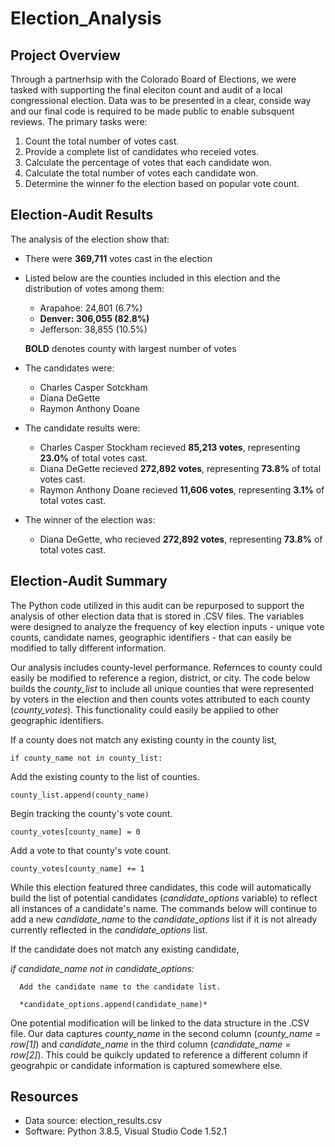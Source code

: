 # Election_Analysis

## Project Overview
Through a partnerhsip with the Colorado Board of Elections, we were tasked with supporting the final eleciton count and audit of a local congressional election.  Data was to be presented in a clear, conside way and our final code is required to be made public to enable subsquent reviews.  The primary tasks were:
1. Count the total number of votes cast.
2. Provide a complete list of candidates who receied votes.
3. Calculate the percentage of votes that each candidate won.
4. Calculate the total number of votes each candidate won.
5. Determine the winner fo the election based on popular vote count. 


## Election-Audit Results
The analysis of the election show that:
- There were **369,711** votes cast in the election

- Listed below are the counties included in this election and the distribution of votes among them:
  - Arapahoe: 24,801 (6.7%)
  - **Denver: 306,055 (82.8%)**
  - Jefferson: 38,855 (10.5%)
  
  **BOLD** denotes county with largest number of votes
  
- The candidates were:
  - Charles Casper Sotckham
  - Diana DeGette
  - Raymon Anthony Doane
- The candidate results were:
  - Charles Casper Stockham recieved **85,213 votes**, representing **23.0%** of total votes cast. 
  - Diana DeGette recieved **272,892 votes**, representing **73.8%** of total votes cast.
  - Raymon Anthony Doane recieved **11,606 votes**, representing **3.1%** of total votes cast.
- The winner of the election was:
  - Diana DeGette, who recieved **272,892 votes**, representing **73.8%** of total votes cast.

## Election-Audit Summary
The Python code utilized in this audit can be repurposed to support the analysis of other election data that is stored in .CSV files.  The variables were designed to analyze the frequency of key election inputs - unique vote counts, candidate names, geographic identifiers - that can easily be modified to tally different information.  

Our analysis includes county-level performance.  Refernces to county could easily be modified to reference a region, district, or city. The code below builds the *county_list* to include all unique counties that were represented by voters in the election and then counts votes attributed to each county (*county_votes*).  This functionality could easily be applied to other geographic identifiers.

If a county does not match any existing county in the county list,
  
```if county_name not in county_list:```

Add the existing county to the list of counties.
  
```county_list.append(county_name)```
  
Begin tracking the county's vote count.
    
```county_votes[county_name] = 0```
    
Add a vote to that county's vote count.
  
```county_votes[county_name] += 1```

While this election featured three candidates, this code will automatically build the list of potential candidates (*candidate_options* variable) to reflect all instances of a candidate's name.  The commands below will continue to add a new *candidate_name* to the *candidate_options* list if it is not already currently reflected in the *candidate_options* list.  

  
  If the candidate does not match any existing candidate,
  
  *if candidate_name not in candidate_options:*
  
      Add the candidate name to the candidate list.
      
      *candidate_options.append(candidate_name)*

One potential modification will be linked to the data structure in the .CSV file. Our data captures *county_name* in the second column (*county_name = row[1]*) and *candidate_name* in the third column (*candidate_name = row[2]*). This could be quikcly updated to reference a different column if geograhpic or candidate information is captured somewhere else.

## Resources
- Data source: election_results.csv
- Software: Python 3.8.5, Visual Studio Code 1.52.1
